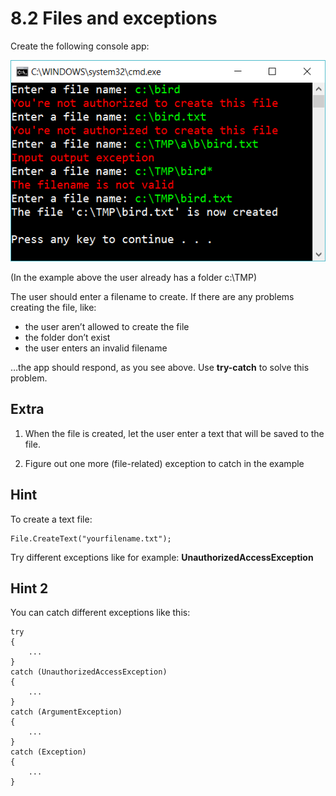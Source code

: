 ﻿# 8.2 Files and exceptions

Create the following console app:

![32](Images/32.png)

(In the example above the user already has a folder c:\TMP)

The user should enter a filename to create. If there are any problems creating the file, like:

- the user aren’t allowed to create the file
- the folder don’t exist
- the user enters an invalid filename

…the app should respond, as you see above. Use **try-catch** to solve this problem.

## Extra

1. When the file is created, let the user enter a text that will be saved to the file.

2. Figure out one more (file-related) exception to catch in the example

## Hint

To create a text file:

    File.CreateText("yourfilename.txt");

Try different exceptions like for example: **UnauthorizedAccessException**

## Hint 2

You can catch different exceptions like this:

    try
    {
        ...
    }
    catch (UnauthorizedAccessException)
    {
        ...
    }
    catch (ArgumentException)
    {
        ...
    }
    catch (Exception)
    {
        ...
    }